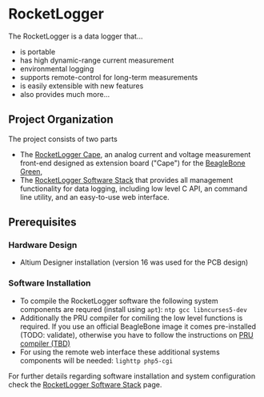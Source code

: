 RocketLogger
============

The RocketLogger is a data logger that...
* is portable
* has high dynamic-range current measurement
* environmental logging
* supports remote-control for long-term measurements
* is easily extensible with new features
* also provides much more...


Project Organization
--------------------
The project consists of two parts
* The [RocketLogger Cape](hardware), an analog current and voltage measurement front-end designed as extension board ("Cape") for the [BeagleBone Green](https://beagleboard.org/green/),
* The [RocketLogger Software Stack](software) that provides all management functionality for data logging, including low level C API, an command line utility, and an easy-to-use web interface.


Prerequisites
-------------

### Hardware Design
 * Altium Designer installation (version 16 was used for the PCB design)

### Software Installation
 * To compile the RocketLogger software the following system components are requred (install using `apt`):
   `ntp gcc libncurses5-dev`
 * Additionally the PRU compiler for comiling the low level functions is required.
   If you use an official BeagleBone image it comes pre-installed (TODO: validate),
   otherwise you have to follow the instructions on [PRU compiler (TBD)](https://beagleboard.org/)
 * For using the remote web interface these additional systems components will be needed:
   `lighttp php5-cgi`

For further details regarding software installation and system configuration check the [RocketLogger Software Stack](software) page.
